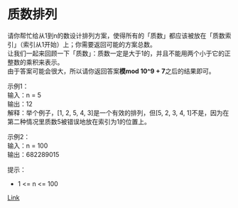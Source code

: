 <h1>质数排列</h1>

请你帮忙给从1到n的数设计排列方案，使得所有的「质数」都应该被放在「质数索引」（索引从1开始）上；你需要返回可能的方案总数。</br>
让我们一起来回顾一下「质数」：质数一定是大于1的，并且不能用两个小于它的正整数的乘积来表示。</br>
由于答案可能会很大，所以请你返回答案<b>模mod 10^9 + 7</b>之后的结果即可。</br>

示例1：</br>
输入：n = 5</br>
输出：12</br>
解释：举个例子，[1, 2, 5, 4, 3]是一个有效的排列，但[5, 2, 3, 4, 1]不是，因为在第二种情况里质数5被错误地放在索引为1的位置上。</br>

示例2：</br>
输入：n = 100</br>
输出：682289015</br>

提示：
- 1 <= n <= 100

[Link](https://leetcode.cn/problems/prime-arrangements/)